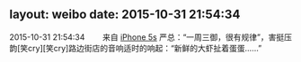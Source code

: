 layout: weibo
date: 2015-10-31 21:54:34
---
2015-10-31 21:54:34  &nbsp;&nbsp;&nbsp;&nbsp;&nbsp;&nbsp; 来自 <a href="sinaweibo://customweibosource" rel="nofollow">iPhone 5s</a>
严总：“一周三御，很有规律”，害挺压韵[笑cry][笑cry]路边街店的音响适时的响起：“新鲜的大虾扯着蛋蛋……” ​​​
